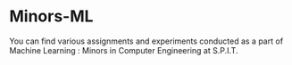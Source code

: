 # Minors-ML
You can find various assignments and experiments conducted as a part of Machine Learning : Minors in Computer Engineering at S.P.I.T.

